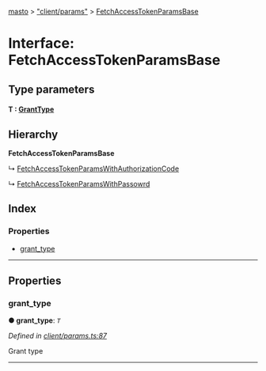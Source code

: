[masto](../README.md) > ["client/params"](../modules/_client_params_.md) > [FetchAccessTokenParamsBase](../interfaces/_client_params_.fetchaccesstokenparamsbase.md)

# Interface: FetchAccessTokenParamsBase

## Type parameters
#### T :  [GrantType](../modules/_client_params_.md#granttype)
## Hierarchy

**FetchAccessTokenParamsBase**

↳  [FetchAccessTokenParamsWithAuthorizationCode](_client_params_.fetchaccesstokenparamswithauthorizationcode.md)

↳  [FetchAccessTokenParamsWithPassowrd](_client_params_.fetchaccesstokenparamswithpassowrd.md)

## Index

### Properties

* [grant_type](_client_params_.fetchaccesstokenparamsbase.md#grant_type)

---

## Properties

<a id="grant_type"></a>

###  grant_type

**● grant_type**: *`T`*

*Defined in [client/params.ts:87](https://github.com/neet/masto.js/blob/c1501e9/src/client/params.ts#L87)*

Grant type

___

